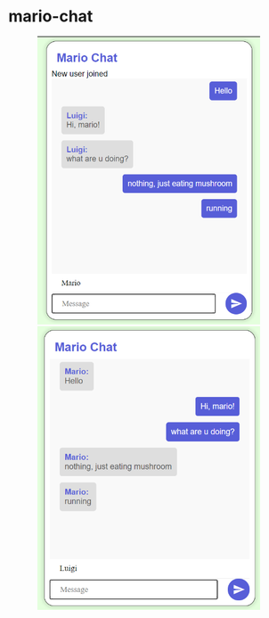 # mario-chat
<p align="middle">
  <img src="https://github.com/adatta93/mario-chat/blob/main/Mario.png" width="400" />
  <img src="https://github.com/adatta93/mario-chat/blob/main/Luigi.png" width="400" />
</p>
